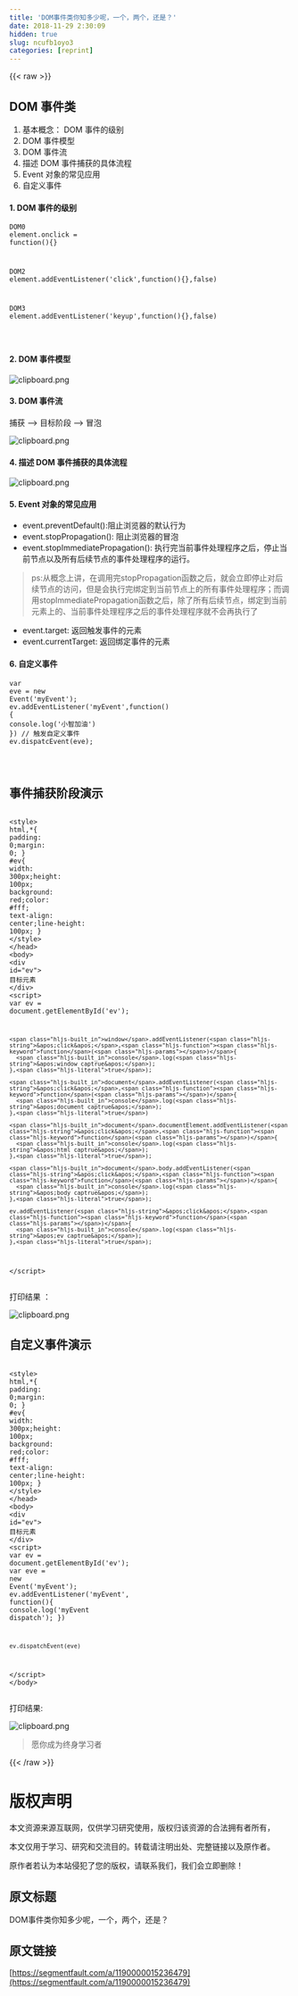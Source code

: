 ```yaml
---
title: 'DOM事件类你知多少呢，一个，两个，还是？' 
date: 2018-11-29 2:30:09
hidden: true
slug: ncufb1oyo3
categories: [reprint]
---
```


{{< raw >}}
<h2 id="articleHeader0">DOM &#x4E8B;&#x4EF6;&#x7C7B;</h2><ol><li>&#x57FA;&#x672C;&#x6982;&#x5FF5;&#xFF1A; DOM &#x4E8B;&#x4EF6;&#x7684;&#x7EA7;&#x522B;</li><li>DOM &#x4E8B;&#x4EF6;&#x6A21;&#x578B;</li><li>DOM &#x4E8B;&#x4EF6;&#x6D41;</li><li>&#x63CF;&#x8FF0; DOM &#x4E8B;&#x4EF6;&#x6355;&#x83B7;&#x7684;&#x5177;&#x4F53;&#x6D41;&#x7A0B;</li><li>Event &#x5BF9;&#x8C61;&#x7684;&#x5E38;&#x89C1;&#x5E94;&#x7528;</li><li>&#x81EA;&#x5B9A;&#x4E49;&#x4E8B;&#x4EF6;</li></ol><h4>1. DOM &#x4E8B;&#x4EF6;&#x7684;&#x7EA7;&#x522B;</h4><div class="widget-codetool" style="display:none"><div class="widget-codetool--inner"><span class="selectCode code-tool" data-toggle="tooltip" data-placement="top" title="" data-original-title="&#x5168;&#x9009;"></span> <span type="button" class="copyCode code-tool" data-toggle="tooltip" data-placement="top" data-clipboard-text="DOM0  element.onclick = function(){}

DOM2  element.addEventListener(&apos;click&apos;,function(){},false)

DOM3  element.addEventListener(&apos;keyup&apos;,function(){},false)

" title="" data-original-title="&#x590D;&#x5236;"></span> <span type="button" class="saveToNote code-tool" data-toggle="tooltip" data-placement="top" title="" data-original-title="&#x653E;&#x8FDB;&#x7B14;&#x8BB0;"></span></div></div><pre class="hljs actionscript"><code>DOM0  element.onclick = <span class="hljs-function"><span class="hljs-keyword">function</span><span class="hljs-params">()</span></span>{}

DOM2  element.addEventListener(<span class="hljs-string">&apos;click&apos;</span>,<span class="hljs-function"><span class="hljs-keyword">function</span><span class="hljs-params">()</span></span>{},<span class="hljs-literal">false</span>)

DOM3  element.addEventListener(<span class="hljs-string">&apos;keyup&apos;</span>,<span class="hljs-function"><span class="hljs-keyword">function</span><span class="hljs-params">()</span></span>{},<span class="hljs-literal">false</span>)

</code></pre><h4>2. DOM &#x4E8B;&#x4EF6;&#x6A21;&#x578B;</h4><p><span class="img-wrap"><img data-src="/img/bVbb5Nm?w=436&amp;h=249" src="https://static.alili.tech/img/bVbb5Nm?w=436&amp;h=249" alt="clipboard.png" title="clipboard.png" style="cursor:pointer;display:inline"></span></p><h4>3. DOM &#x4E8B;&#x4EF6;&#x6D41;</h4><p>&#x6355;&#x83B7; --&gt; &#x76EE;&#x6807;&#x9636;&#x6BB5; --&gt; &#x5192;&#x6CE1;</p><p><span class="img-wrap"><img data-src="/img/bVbb5Nz?w=458&amp;h=246" src="https://static.alili.tech/img/bVbb5Nz?w=458&amp;h=246" alt="clipboard.png" title="clipboard.png" style="cursor:pointer;display:inline"></span></p><h4>4. &#x63CF;&#x8FF0; DOM &#x4E8B;&#x4EF6;&#x6355;&#x83B7;&#x7684;&#x5177;&#x4F53;&#x6D41;&#x7A0B;</h4><p><span class="img-wrap"><img data-src="/img/bVbb5N0?w=480&amp;h=229" src="https://static.alili.tech/img/bVbb5N0?w=480&amp;h=229" alt="clipboard.png" title="clipboard.png" style="cursor:pointer;display:inline"></span></p><h4>5. Event &#x5BF9;&#x8C61;&#x7684;&#x5E38;&#x89C1;&#x5E94;&#x7528;</h4><ul><li>event.preventDefault():&#x963B;&#x6B62;&#x6D4F;&#x89C8;&#x5668;&#x7684;&#x9ED8;&#x8BA4;&#x884C;&#x4E3A;</li><li>event.stopPropagation(): &#x963B;&#x6B62;&#x6D4F;&#x89C8;&#x5668;&#x7684;&#x5192;&#x6CE1;</li><li>event.stopImmediatePropagation(): &#x6267;&#x884C;&#x5B8C;&#x5F53;&#x524D;&#x4E8B;&#x4EF6;&#x5904;&#x7406;&#x7A0B;&#x5E8F;&#x4E4B;&#x540E;&#xFF0C;&#x505C;&#x6B62;&#x5F53;&#x524D;&#x8282;&#x70B9;&#x4EE5;&#x53CA;&#x6240;&#x6709;&#x540E;&#x7EED;&#x8282;&#x70B9;&#x7684;&#x4E8B;&#x4EF6;&#x5904;&#x7406;&#x7A0B;&#x5E8F;&#x7684;&#x8FD0;&#x884C;&#x3002;</li></ul><blockquote>ps:&#x4ECE;&#x6982;&#x5FF5;&#x4E0A;&#x8BB2;&#xFF0C;&#x5728;&#x8C03;&#x7528;&#x5B8C;stopPropagation&#x51FD;&#x6570;&#x4E4B;&#x540E;&#xFF0C;&#x5C31;&#x4F1A;&#x7ACB;&#x5373;&#x505C;&#x6B62;&#x5BF9;&#x540E;&#x7EED;&#x8282;&#x70B9;&#x7684;&#x8BBF;&#x95EE;&#xFF0C;&#x4F46;&#x662F;&#x4F1A;&#x6267;&#x884C;&#x5B8C;&#x7ED1;&#x5B9A;&#x5230;&#x5F53;&#x524D;&#x8282;&#x70B9;&#x4E0A;&#x7684;&#x6240;&#x6709;&#x4E8B;&#x4EF6;&#x5904;&#x7406;&#x7A0B;&#x5E8F;&#xFF1B;&#x800C;&#x8C03;&#x7528;stopImmediatePropagation&#x51FD;&#x6570;&#x4E4B;&#x540E;&#xFF0C;&#x9664;&#x4E86;&#x6240;&#x6709;&#x540E;&#x7EED;&#x8282;&#x70B9;&#xFF0C;&#x7ED1;&#x5B9A;&#x5230;&#x5F53;&#x524D;&#x5143;&#x7D20;&#x4E0A;&#x7684;&#x3001;&#x5F53;&#x524D;&#x4E8B;&#x4EF6;&#x5904;&#x7406;&#x7A0B;&#x5E8F;&#x4E4B;&#x540E;&#x7684;&#x4E8B;&#x4EF6;&#x5904;&#x7406;&#x7A0B;&#x5E8F;&#x5C31;&#x4E0D;&#x4F1A;&#x518D;&#x6267;&#x884C;&#x4E86;</blockquote><ul><li>event.target: &#x8FD4;&#x56DE;&#x89E6;&#x53D1;&#x4E8B;&#x4EF6;&#x7684;&#x5143;&#x7D20;</li><li>event.currentTarget: &#x8FD4;&#x56DE;&#x7ED1;&#x5B9A;&#x4E8B;&#x4EF6;&#x7684;&#x5143;&#x7D20;</li></ul><h4>6. &#x81EA;&#x5B9A;&#x4E49;&#x4E8B;&#x4EF6;</h4><div class="widget-codetool" style="display:none"><div class="widget-codetool--inner"><span class="selectCode code-tool" data-toggle="tooltip" data-placement="top" title="" data-original-title="&#x5168;&#x9009;"></span> <span type="button" class="copyCode code-tool" data-toggle="tooltip" data-placement="top" data-clipboard-text="var eve = new Event(&apos;myEvent&apos;);
ev.addEventListener(&apos;myEvent&apos;,function() {
  console.log(&apos;&#x5C0F;&#x667A;&#x52A0;&#x6CB9;&apos;)
})
// &#x89E6;&#x53D1;&#x81EA;&#x5B9A;&#x4E49;&#x4E8B;&#x4EF6;
ev.dispatcEvent(eve);

" title="" data-original-title="&#x590D;&#x5236;"></span> <span type="button" class="saveToNote code-tool" data-toggle="tooltip" data-placement="top" title="" data-original-title="&#x653E;&#x8FDB;&#x7B14;&#x8BB0;"></span></div></div><pre class="hljs javascript"><code><span class="hljs-keyword">var</span> eve = <span class="hljs-keyword">new</span> Event(<span class="hljs-string">&apos;myEvent&apos;</span>);
ev.addEventListener(<span class="hljs-string">&apos;myEvent&apos;</span>,<span class="hljs-function"><span class="hljs-keyword">function</span>(<span class="hljs-params"></span>) </span>{
  <span class="hljs-built_in">console</span>.log(<span class="hljs-string">&apos;&#x5C0F;&#x667A;&#x52A0;&#x6CB9;&apos;</span>)
})
<span class="hljs-comment">// &#x89E6;&#x53D1;&#x81EA;&#x5B9A;&#x4E49;&#x4E8B;&#x4EF6;</span>
ev.dispatcEvent(eve);

</code></pre><h2 id="articleHeader1">&#x4E8B;&#x4EF6;&#x6355;&#x83B7;&#x9636;&#x6BB5;&#x6F14;&#x793A;</h2><div class="widget-codetool" style="display:none"><div class="widget-codetool--inner"><span class="selectCode code-tool" data-toggle="tooltip" data-placement="top" title="" data-original-title="&#x5168;&#x9009;"></span> <span type="button" class="copyCode code-tool" data-toggle="tooltip" data-placement="top" data-clipboard-text="  &lt;style&gt;
    html,*{
      padding: 0;margin: 0;
    }
    #ev{
      width: 300px;height: 100px;
      background: red;color: #fff;
      text-align: center;line-height: 100px;
    }
  &lt;/style&gt;
&lt;/head&gt;
&lt;body&gt;
  &lt;div id=&quot;ev&quot;&gt;
    &#x76EE;&#x6807;&#x5143;&#x7D20;
  &lt;/div&gt;
  &lt;script&gt;
    var ev = document.getElementById(&apos;ev&apos;);

    window.addEventListener(&apos;click&apos;,function(){
      console.log(&apos;window captrue&apos;);
    },true);

    document.addEventListener(&apos;click&apos;,function(){
      console.log(&apos;document captrue&apos;);
    },true)

    document.documentElement.addEventListener(&apos;click&apos;,function(){
      console.log(&apos;html captrue&apos;);
    },true);

    document.body.addEventListener(&apos;click&apos;,function(){
      console.log(&apos;body captrue&apos;);
    },true);

    ev.addEventListener(&apos;click&apos;,function(){
      console.log(&apos;ev captrue&apos;);
    },true);

  &lt;/script&gt;
  " title="" data-original-title="&#x590D;&#x5236;"></span> <span type="button" class="saveToNote code-tool" data-toggle="tooltip" data-placement="top" title="" data-original-title="&#x653E;&#x8FDB;&#x7B14;&#x8BB0;"></span></div></div><pre class="hljs xml"><code>  <span class="hljs-tag">&lt;<span class="hljs-name">style</span>&gt;</span><span class="css">
    <span class="hljs-selector-tag">html</span>,*{
      <span class="hljs-attribute">padding</span>: <span class="hljs-number">0</span>;<span class="hljs-attribute">margin</span>: <span class="hljs-number">0</span>;
    }
    <span class="hljs-selector-id">#ev</span>{
      <span class="hljs-attribute">width</span>: <span class="hljs-number">300px</span>;<span class="hljs-attribute">height</span>: <span class="hljs-number">100px</span>;
      <span class="hljs-attribute">background</span>: red;<span class="hljs-attribute">color</span>: <span class="hljs-number">#fff</span>;
      <span class="hljs-attribute">text-align</span>: center;<span class="hljs-attribute">line-height</span>: <span class="hljs-number">100px</span>;
    }
  </span><span class="hljs-tag">&lt;/<span class="hljs-name">style</span>&gt;</span>
<span class="hljs-tag">&lt;/<span class="hljs-name">head</span>&gt;</span>
<span class="hljs-tag">&lt;<span class="hljs-name">body</span>&gt;</span>
  <span class="hljs-tag">&lt;<span class="hljs-name">div</span> <span class="hljs-attr">id</span>=<span class="hljs-string">&quot;ev&quot;</span>&gt;</span>
    &#x76EE;&#x6807;&#x5143;&#x7D20;
  <span class="hljs-tag">&lt;/<span class="hljs-name">div</span>&gt;</span>
  <span class="hljs-tag">&lt;<span class="hljs-name">script</span>&gt;</span><span class="javascript">
    <span class="hljs-keyword">var</span> ev = <span class="hljs-built_in">document</span>.getElementById(<span class="hljs-string">&apos;ev&apos;</span>);

    <span class="hljs-built_in">window</span>.addEventListener(<span class="hljs-string">&apos;click&apos;</span>,<span class="hljs-function"><span class="hljs-keyword">function</span>(<span class="hljs-params"></span>)</span>{
      <span class="hljs-built_in">console</span>.log(<span class="hljs-string">&apos;window captrue&apos;</span>);
    },<span class="hljs-literal">true</span>);

    <span class="hljs-built_in">document</span>.addEventListener(<span class="hljs-string">&apos;click&apos;</span>,<span class="hljs-function"><span class="hljs-keyword">function</span>(<span class="hljs-params"></span>)</span>{
      <span class="hljs-built_in">console</span>.log(<span class="hljs-string">&apos;document captrue&apos;</span>);
    },<span class="hljs-literal">true</span>)

    <span class="hljs-built_in">document</span>.documentElement.addEventListener(<span class="hljs-string">&apos;click&apos;</span>,<span class="hljs-function"><span class="hljs-keyword">function</span>(<span class="hljs-params"></span>)</span>{
      <span class="hljs-built_in">console</span>.log(<span class="hljs-string">&apos;html captrue&apos;</span>);
    },<span class="hljs-literal">true</span>);

    <span class="hljs-built_in">document</span>.body.addEventListener(<span class="hljs-string">&apos;click&apos;</span>,<span class="hljs-function"><span class="hljs-keyword">function</span>(<span class="hljs-params"></span>)</span>{
      <span class="hljs-built_in">console</span>.log(<span class="hljs-string">&apos;body captrue&apos;</span>);
    },<span class="hljs-literal">true</span>);

    ev.addEventListener(<span class="hljs-string">&apos;click&apos;</span>,<span class="hljs-function"><span class="hljs-keyword">function</span>(<span class="hljs-params"></span>)</span>{
      <span class="hljs-built_in">console</span>.log(<span class="hljs-string">&apos;ev captrue&apos;</span>);
    },<span class="hljs-literal">true</span>);

  </span><span class="hljs-tag">&lt;/<span class="hljs-name">script</span>&gt;</span>
  </code></pre><p>&#x6253;&#x5370;&#x7ED3;&#x679C; &#xFF1A;</p><p><span class="img-wrap"><img data-src="/img/bVbb5Rm?w=610&amp;h=362" src="https://static.alili.tech/img/bVbb5Rm?w=610&amp;h=362" alt="clipboard.png" title="clipboard.png" style="cursor:pointer;display:inline"></span></p><h2 id="articleHeader2">&#x81EA;&#x5B9A;&#x4E49;&#x4E8B;&#x4EF6;&#x6F14;&#x793A;</h2><div class="widget-codetool" style="display:none"><div class="widget-codetool--inner"><span class="selectCode code-tool" data-toggle="tooltip" data-placement="top" title="" data-original-title="&#x5168;&#x9009;"></span> <span type="button" class="copyCode code-tool" data-toggle="tooltip" data-placement="top" data-clipboard-text="  &lt;style&gt;
    html,*{
      padding: 0;margin: 0;
    }
    #ev{
      width: 300px;height: 100px;
      background: red;color: #fff;
      text-align: center;line-height: 100px;
    }
  &lt;/style&gt;
&lt;/head&gt;
&lt;body&gt;
  &lt;div id=&quot;ev&quot;&gt;
    &#x76EE;&#x6807;&#x5143;&#x7D20;
  &lt;/div&gt;
  &lt;script&gt;
    var ev = document.getElementById(&apos;ev&apos;);
    var eve = new Event(&apos;myEvent&apos;);
    ev.addEventListener(&apos;myEvent&apos;, function(){
      console.log(&apos;myEvent dispatch&apos;);
    })

    ev.dispatchEvent(eve)

  &lt;/script&gt;
&lt;/body&gt;
" title="" data-original-title="&#x590D;&#x5236;"></span> <span type="button" class="saveToNote code-tool" data-toggle="tooltip" data-placement="top" title="" data-original-title="&#x653E;&#x8FDB;&#x7B14;&#x8BB0;"></span></div></div><pre class="hljs xml"><code>  <span class="hljs-tag">&lt;<span class="hljs-name">style</span>&gt;</span><span class="css">
    <span class="hljs-selector-tag">html</span>,*{
      <span class="hljs-attribute">padding</span>: <span class="hljs-number">0</span>;<span class="hljs-attribute">margin</span>: <span class="hljs-number">0</span>;
    }
    <span class="hljs-selector-id">#ev</span>{
      <span class="hljs-attribute">width</span>: <span class="hljs-number">300px</span>;<span class="hljs-attribute">height</span>: <span class="hljs-number">100px</span>;
      <span class="hljs-attribute">background</span>: red;<span class="hljs-attribute">color</span>: <span class="hljs-number">#fff</span>;
      <span class="hljs-attribute">text-align</span>: center;<span class="hljs-attribute">line-height</span>: <span class="hljs-number">100px</span>;
    }
  </span><span class="hljs-tag">&lt;/<span class="hljs-name">style</span>&gt;</span>
<span class="hljs-tag">&lt;/<span class="hljs-name">head</span>&gt;</span>
<span class="hljs-tag">&lt;<span class="hljs-name">body</span>&gt;</span>
  <span class="hljs-tag">&lt;<span class="hljs-name">div</span> <span class="hljs-attr">id</span>=<span class="hljs-string">&quot;ev&quot;</span>&gt;</span>
    &#x76EE;&#x6807;&#x5143;&#x7D20;
  <span class="hljs-tag">&lt;/<span class="hljs-name">div</span>&gt;</span>
  <span class="hljs-tag">&lt;<span class="hljs-name">script</span>&gt;</span><span class="javascript">
    <span class="hljs-keyword">var</span> ev = <span class="hljs-built_in">document</span>.getElementById(<span class="hljs-string">&apos;ev&apos;</span>);
    <span class="hljs-keyword">var</span> eve = <span class="hljs-keyword">new</span> Event(<span class="hljs-string">&apos;myEvent&apos;</span>);
    ev.addEventListener(<span class="hljs-string">&apos;myEvent&apos;</span>, <span class="hljs-function"><span class="hljs-keyword">function</span>(<span class="hljs-params"></span>)</span>{
      <span class="hljs-built_in">console</span>.log(<span class="hljs-string">&apos;myEvent dispatch&apos;</span>);
    })

    ev.dispatchEvent(eve)

  </span><span class="hljs-tag">&lt;/<span class="hljs-name">script</span>&gt;</span>
<span class="hljs-tag">&lt;/<span class="hljs-name">body</span>&gt;</span>
</code></pre><p>&#x6253;&#x5370;&#x7ED3;&#x679C;:</p><p><span class="img-wrap"><img data-src="/img/bVbb5RL?w=499&amp;h=300" src="https://static.alili.tech/img/bVbb5RL?w=499&amp;h=300" alt="clipboard.png" title="clipboard.png" style="cursor:pointer;display:inline"></span></p><blockquote>&#x613F;&#x4F60;&#x6210;&#x4E3A;&#x7EC8;&#x8EAB;&#x5B66;&#x4E60;&#x8005;</blockquote>
{{< /raw >}}

# 版权声明
本文资源来源互联网，仅供学习研究使用，版权归该资源的合法拥有者所有，

本文仅用于学习、研究和交流目的。转载请注明出处、完整链接以及原作者。

原作者若认为本站侵犯了您的版权，请联系我们，我们会立即删除！

## 原文标题
DOM事件类你知多少呢，一个，两个，还是？

## 原文链接
[https://segmentfault.com/a/1190000015236479](https://segmentfault.com/a/1190000015236479)

